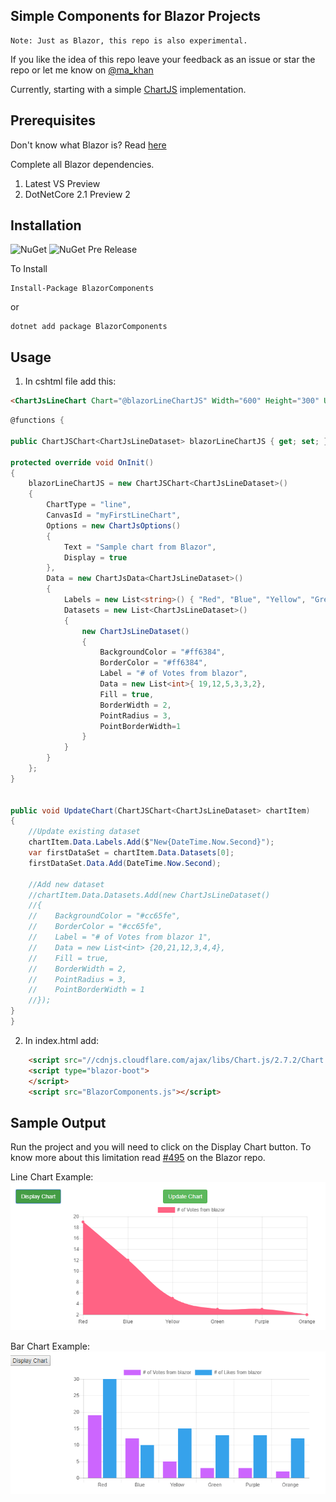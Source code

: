## Simple Components for Blazor Projects

```
Note: Just as Blazor, this repo is also experimental.
```

If you like the idea of this repo leave your feedback as an issue or star the repo or let me know on [@ma_khan](https://twitter.com/ma_khan)

Currently, starting with a simple [ChartJS](https://github.com/chartjs/Chart.js) implementation. 


## Prerequisites

Don't know what Blazor is? Read [here](https://github.com/aspnet/Blazor)

Complete all Blazor dependencies.

1. Latest VS Preview
2. DotNetCore 2.1 Preview 2


## Installation 

![NuGet](https://img.shields.io/nuget/v/BlazorComponents.svg) ![NuGet Pre Release](https://img.shields.io/nuget/vpre/BlazorComponents.svg)


To Install 

```
Install-Package BlazorComponents
```
or 
```
dotnet add package BlazorComponents
```

## Usage

1. In cshtml file add this:

```html
<ChartJsLineChart Chart="@blazorLineChartJS" Width="600" Height="300" UpdateChart="@((chart) => { UpdateChart(chart); })" />
```

```csharp
@functions {

public ChartJSChart<ChartJsLineDataset> blazorLineChartJS { get; set; } = new ChartJSChart<ChartJsLineDataset>();

protected override void OnInit()
{
    blazorLineChartJS = new ChartJSChart<ChartJsLineDataset>()
    {
        ChartType = "line",
        CanvasId = "myFirstLineChart",
        Options = new ChartJsOptions()
        {
            Text = "Sample chart from Blazor",
            Display = true
        },
        Data = new ChartJsData<ChartJsLineDataset>()
        {
            Labels = new List<string>() { "Red", "Blue", "Yellow", "Green", "Purple", "Orange" },
            Datasets = new List<ChartJsLineDataset>()
            {
                new ChartJsLineDataset()
                {
                    BackgroundColor = "#ff6384",
                    BorderColor = "#ff6384",
                    Label = "# of Votes from blazor",
                    Data = new List<int>{ 19,12,5,3,3,2},
                    Fill = true,
                    BorderWidth = 2,
                    PointRadius = 3,
                    PointBorderWidth=1
                }   
            }
        }
    };
}


public void UpdateChart(ChartJSChart<ChartJsLineDataset> chartItem)
{
    //Update existing dataset
    chartItem.Data.Labels.Add($"New{DateTime.Now.Second}");
    var firstDataSet = chartItem.Data.Datasets[0];
    firstDataSet.Data.Add(DateTime.Now.Second);

    //Add new dataset
    //chartItem.Data.Datasets.Add(new ChartJsLineDataset()
    //{
    //    BackgroundColor = "#cc65fe",
    //    BorderColor = "#cc65fe",
    //    Label = "# of Votes from blazor 1",
    //    Data = new List<int> {20,21,12,3,4,4},
    //    Fill = true,
    //    BorderWidth = 2,
    //    PointRadius = 3,
    //    PointBorderWidth = 1
    //});
}
}
```

2. In index.html add:

```html
    <script src="//cdnjs.cloudflare.com/ajax/libs/Chart.js/2.7.2/Chart.min.js"></script>
    <script type="blazor-boot">
    </script>
    <script src="BlazorComponents.js"></script>
```


## Sample Output

Run the project and you will need to click on the Display Chart button. To know more about this limitation read [#495](https://github.com/aspnet/Blazor/issues/495) on the Blazor repo.

Line Chart Example:
![LineChart](linechart.png)

Bar Chart Example:
![BarChart](barchart.png)

